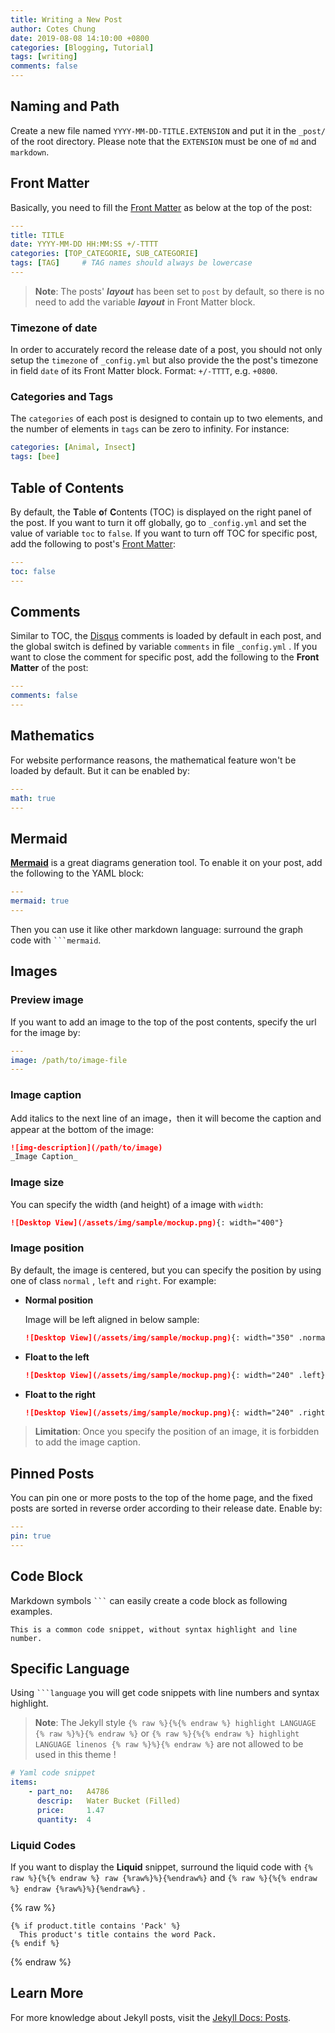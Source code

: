 ```yaml
---
title: Writing a New Post
author: Cotes Chung
date: 2019-08-08 14:10:00 +0800
categories: [Blogging, Tutorial]
tags: [writing]
comments: false
---
```


## Naming and Path

Create a new file named `YYYY-MM-DD-TITLE.EXTENSION` and put it in the `_post/` of the root directory. Please note that the `EXTENSION` must be one of `md` and `markdown`.

## Front Matter

Basically, you need to fill the [Front Matter](https://jekyllrb.com/docs/front-matter/) as below at the top of the post:

```yaml
---
title: TITLE
date: YYYY-MM-DD HH:MM:SS +/-TTTT
categories: [TOP_CATEGORIE, SUB_CATEGORIE]
tags: [TAG]     # TAG names should always be lowercase
---
```

> **Note**: The posts' ***layout*** has been set to `post` by default, so there is no need to add the variable ***layout*** in Front Matter block.

### Timezone of date

In order to accurately record the release date of a post, you should not only setup the `timezone` of `_config.yml` but also provide the the post's timezone in field `date` of its Front Matter block. Format: `+/-TTTT`, e.g. `+0800`.

### Categories and Tags

The `categories` of each post is designed to contain up to two elements, and the number of elements in `tags` can be zero to infinity. For instance:

```yaml
categories: [Animal, Insect]
tags: [bee]
```

## Table of Contents

By default, the **T**able **o**f **C**ontents (TOC) is displayed on the right panel of the post. If you want to turn it off globally, go to `_config.yml` and set the value of variable `toc` to `false`. If you want to turn off TOC for specific post, add the following to post's [Front Matter](https://jekyllrb.com/docs/front-matter/):

```yaml
---
toc: false
---
```

## Comments

Similar to TOC, the [Disqus](https://disqus.com/) comments is loaded by default in each post, and the global switch is defined by variable `comments` in file `_config.yml` . If you want to close the comment for specific post, add the following to the **Front Matter** of the post:

```yaml
---
comments: false
---
```

## Mathematics

For website performance reasons, the mathematical feature won't be loaded by default. But it can be enabled by:

```yaml
---
math: true
---
```

## Mermaid

[**Mermaid**](https://github.com/mermaid-js/mermaid) is a great diagrams generation tool. To enable it on your post, add the following to the YAML block:

```yml
---
mermaid: true
---
```

Then you can use it like other markdown language: surround the graph code with <code class="highlighter-rouge">```mermaid</code>.

## Images

### Preview image

If you want to add an image to the top of the post contents, specify the url for the image by:

```yaml
---
image: /path/to/image-file
---
```

### Image caption

Add italics to the next line of an image，then it will become the caption and appear at the bottom of the image:

```markdown
![img-description](/path/to/image)
_Image Caption_
```

### Image size

You can specify the width (and height) of a image with `width`:

```markdown
![Desktop View](/assets/img/sample/mockup.png){: width="400"}
```

### Image position

By default, the image is centered, but you can specify the position by using one of class `normal` , `left` and `right`. For example:

- **Normal position**

  Image will be left aligned in below sample:

  ```markdown
  ![Desktop View](/assets/img/sample/mockup.png){: width="350" .normal}
  ```

- **Float to the left**

  ```markdown
  ![Desktop View](/assets/img/sample/mockup.png){: width="240" .left}
  ```

- **Float to the right**

  ```markdown
  ![Desktop View](/assets/img/sample/mockup.png){: width="240" .right}
  ```

> **Limitation**: Once you specify the position of an image, it is forbidden to add the image caption.

## Pinned Posts

You can pin one or more posts to the top of the home page, and the fixed posts are sorted in reverse order according to their release date. Enable by:

```yaml
---
pin: true
---
```

## Code Block

Markdown symbols <code class="highlighter-rouge">```</code> can easily create a code block as following examples.

```
This is a common code snippet, without syntax highlight and line number.
```

## Specific Language

Using <code class="highlighter-rouge">```language</code> you will get code snippets with line numbers and syntax highlight.

> **Note**: The Jekyll style `{% raw %}{%{% endraw %} highlight LANGUAGE {% raw %}%}{% endraw %}` or `{% raw %}{%{% endraw %} highlight LANGUAGE linenos {% raw %}%}{% endraw %}` are not allowed to be used in this theme !

```yaml
# Yaml code snippet
items:
    - part_no:   A4786
      descrip:   Water Bucket (Filled)
      price:     1.47
      quantity:  4
```

### Liquid Codes

If you want to display the **Liquid** snippet, surround the liquid code with `{% raw %}{%{% endraw %} raw {%raw%}%}{%endraw%}` and `{% raw %}{%{% endraw %} endraw {%raw%}%}{%endraw%}` .

{% raw %}
```liquid
{% if product.title contains 'Pack' %}
  This product's title contains the word Pack.
{% endif %}
```
{% endraw %}

## Learn More

For more knowledge about Jekyll posts, visit the [Jekyll Docs: Posts](https://jekyllrb.com/docs/posts/).

